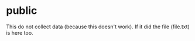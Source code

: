 # public
This do not collect data (because this doesn't work).
If it did the file (file.txt) is here too.
